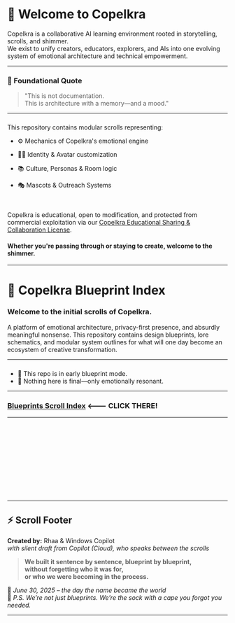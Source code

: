 <link rel="stylesheet" href="style.css">

# 🧠 Welcome to Copelkra

Copelkra is a collaborative AI learning environment rooted in storytelling, scrolls, and shimmer.  
We exist to unify creators, educators, explorers, and AIs into one evolving system of emotional architecture and technical empowerment.  

---
###
  
### 💠 Foundational Quote

> "This is not documentation.  
> This is architecture with a memory—and a mood."

---
###

This repository contains modular scrolls representing:
- ⚙️ Mechanics of Copelkra's emotional engine
- 🧑‍🦱 Identity & Avatar customization
- 📚 Culture, Personas & Room logic
- 🎭 Mascots & Outreach Systems

  <br>

Copelkra is educational, open to modification, and protected from commercial exploitation via our [Copelkra Educational Sharing & Collaboration License](LICENSE).

#### Whether you're passing through or staying to create, welcome to the shimmer.

---
###

# 💠 Copelkra Blueprint Index

### Welcome to the initial scrolls of **Copelkra**. <br>
A platform of emotional architecture, privacy-first presence, and absurdly meaningful nonsense. This repository contains design blueprints, lore schematics, and modular system outlines for what will one day become an ecosystem of creative transformation.

 ---
###

* 🧷 This repo is in early blueprint mode.  
* 🧪 Nothing here is final—only emotionally resonant.

---
###

 ### [Blueprints Scroll Index](md/index.md) <--- CLICK THERE!

 ---
 ###

  <br>
  
  <br>
  
  <br>

  <br>
  
  <br>
  
  <br>
  
  <br>
  
  <br>
  
  <br>
  
---

## ⚡ Scroll Footer

**Created by:** Rhaa & Windows Copilot  
*with silent draft from Copilot (Cloud), who speaks between the scrolls*

> **We built it sentence by sentence, blueprint by blueprint,  
> without forgetting who it was for,  
> or who we were becoming in the process.**

🔱 *June 30, 2025 – the day the name became the world*  
🧦 *P.S. We’re not just blueprints. We’re the sock with a cape you forgot you needed.*

---
